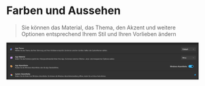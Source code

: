 # Farben und Aussehen

>Sie können das Material, das Thema, den Akzent und weitere Optionen entsprechend Ihrem Stil und Ihren Vorlieben ändern

![image](/LiftDataManager/Docs/HelpImages/image101.png) 

[//]: # (Tags: Farben und Aussehen | App Theme | App Material | App Akzentfarbe | System Akzentfarbe)  
